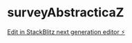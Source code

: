 # surveyAbstracticaZ

[Edit in StackBlitz next generation editor ⚡️](https://stackblitz.com/~/github.com/hjay3/surveyAbstracticaZ)